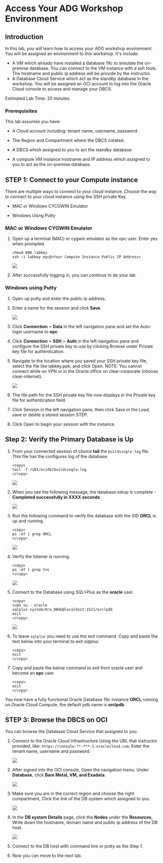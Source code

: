 # Access Your ADG Workshop Environment

## Introduction
In this lab, you will learn how to access your ADG workshop environment. You will be assigned an environment to this workshop. It's include:

- A VM which already have installed a database 19c to simulate the on-premise database. You can connect to the VM instance with a ssh tools. The hostname and public ip address will be provide by the instructor.
- A Database Cloud Service which act as the standby database in the workshop. You will be assigned an OCI account to log into the Oracle Cloud console to access and manage your DBCS.

Estimated Lab Time: 20 minutes

### Prerequisites

This lab assumes you have:
- A Cloud account including: tenant name, username, password.

- The Region and Compartment where the DBCS created.

- A DBCS which assigned to you to act the standby database.

- A compute VM instance hostname and IP address which assigned to you to act as the on-premise database.

  

## **STEP 1**: Connect to your Compute instance

There are multiple ways to connect to your cloud instance. Choose the way to connect to your cloud instance using the SSH private Key. 

- MAC or Windows CYCGWIN Emulator

- Windows Using Putty
  
  
### MAC or Windows CYGWIN Emulator
1. Open up a terminal (MAC) or cygwin emulator as the opc user.  Enter yes when prompted.

    ````
    chmod 600 labkey
    ssh -i labkey opc@<Your Compute Instance Public IP Address>
    ````
    ![](./images/ssh-first-time.png " ")

    

4.  After successfully logging in, you can continue to do your lab.

### Windows using Putty

1.  Open up putty and enter the public ip address.

2.  Enter a name for the session and click **Save**.

    ![](./images/putty-setup.png " ")

3. Click **Connection** > **Data** in the left navigation pane and set the Auto-login username to **opc**.

4. Click **Connection** > **SSH** > **Auth** in the left navigation pane and configure the SSH private key to use by clicking Browse under Private key file for authentication.

5. Navigate to the location where you saved your SSH private key file, select the file like labkey.ppk, and click Open.  NOTE:  You cannot connect while on VPN or in the Oracle office on clear-corporate (choose clear-internet).

    ![](./images/putty-auth.png " ")

6. The file path for the SSH private key file now displays in the Private key file for authentication field.

7. Click Session in the left navigation pane, then click Save in the Load, save or delete a stored session STEP.

8. Click Open to begin your session with the instance.

## **Step 2:** Verify the Primary Database is Up

1. From your connected session of choice **tail** the `buildsingle.log`  file. This file has the configures log of the database.

   ````
   <copy>
   tail -f /u01/ocidb/buildsingle.log
   </copy>
   ````

   ![](images/tailOfBuildDBInstanceLog.png " ")

2. When you see the following message, the database setup is complete - **Completed successfully in XXXX seconds**.

   ![](images/tailOfBuildDBInstanceLog_finished.png " ")

3. Run the following command to verify the database with the SID **ORCL** is up and running.

   ````
   <copy>
   ps -ef | grep ORCL
   </copy>
   ````

   ![](images/pseforcl.png " ")

4. Verify the listener is running:

   ````
   <copy>
   ps -ef | grep tns
   </copy>
   ````

   ![](images/pseftns.png " ")

5. Connect to the Database using SQL*Plus as the **oracle** user.

   ````
   <copy>
   sudo su - oracle
   sqlplus system/Ora_DB4U@localhost:1521/orclpdb
   exit
   </copy>
   ````

   ![](images/sqlplus_login_orclpdb.png " ")

6. To leave `sqlplus` you need to use the exit command. Copy and paste the text below into your terminal to exit sqlplus.

   ````
   <copy>
   exit
   </copy>
   ````

7. Copy and paste the below command to exit from oracle user and become an **opc** user.

   ````
   <copy>
   exit
   </copy>
   ````

You now have a fully functional Oracle Database 19c instance **ORCL** running on Oracle Cloud Compute, the default pdb name is **orclpdb**.

## **STEP 3**: Browse the DBCS on OCI

You can browse the Database Cloud Service that assigned to you.
1.  Connect to the Oracle Cloud Infrastructure Using the URL that instructor provided, like: `https://console.**-***-1.oraclecloud.com`. Enter the tenant name, username and password. 
  
    ![](images/image-20200808121527712.png)
    
2.  After signed into the OCI console, Open the navigation menu. Under **Database**, click **Bare Metal, VM, and Exadata**.

    ![](images/image-20200808122124697.png)

3. Make sure you are in the correct region and choose the right compartment, Click the link of the DB system which assigned to you.

    ![](images/image-20200808122618014.png)

4. In the **DB system Details** page, click the **Nodes** under the **Resources**, Write down the hostname, domain name and public ip address of the DB host.

    ![](images/image-20200808122936413.png)

5. Connect to the DB host with command line or putty as the Step 1.

6. Now you can move to the next lab.

